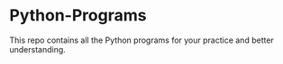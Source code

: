 # Python-Programs
This repo contains all the Python programs for your practice and better understanding.
